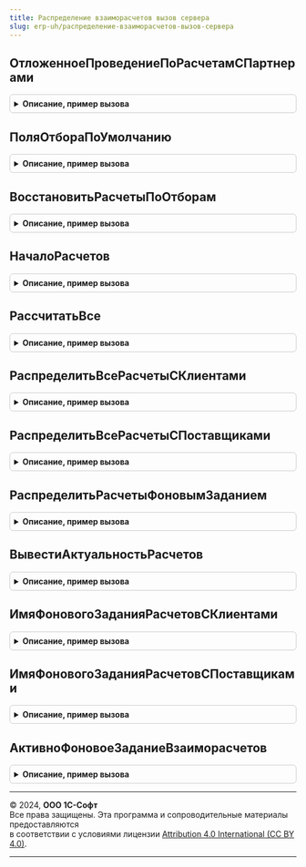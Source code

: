 ```yaml
---
title: Распределение взаиморасчетов вызов сервера
slug: erp-uh/распределение-взаиморасчетов-вызов-сервера
---
```



## ОтложенноеПроведениеПоРасчетамСПартнерами
<details style="margin: 1em 0; padding: 0.5em; border: 1px solid #ccc; border-radius: 6px;">

<summary style="font-weight: bold; cursor: pointer;">Описание, пример вызова</summary>

```bsl

// Метод вызывается из регламентного задания "Формирование движений по расчету с партнерами".
Процедура ОтложенноеПроведениеПоРасчетамСПартнерами() Экспорт
```

Пример вызова
```bsl
РаспределениеВзаиморасчетовВызовСервера.ОтложенноеПроведениеПоРасчетамСПартнерами() 
```
</details>

## ПоляОтбораПоУмолчанию
<details style="margin: 1em 0; padding: 0.5em; border: 1px solid #ccc; border-radius: 6px;">

<summary style="font-weight: bold; cursor: pointer;">Описание, пример вызова</summary>

```bsl

// Возвращает имена полей по умолчанию для использования в отчетах.
// Возвращаемое значение:
//  Структура:
//   * Организация - Строка - "Организация".
//   * Партнер     - Строка - "Партнер".
//   * Контрагент  - Строка - "Контрагент".
//   * Период      - Строка - "Период".
//
Функция ПоляОтбораПоУмолчанию() Экспорт
```

Пример вызова
```bsl
Результат = РаспределениеВзаиморасчетовВызовСервера.ПоляОтбораПоУмолчанию() 
```
</details>

## ВосстановитьРасчетыПоОтборам
<details style="margin: 1em 0; padding: 0.5em; border: 1px solid #ccc; border-radius: 6px;">

<summary style="font-weight: bold; cursor: pointer;">Описание, пример вызова</summary>

```bsl

// Метод вызывается из отчетов. Восстанавливает указанные расчеты только по указанным отборам в отчете.
// Параметры:
//		КомпоновщикНастроек - КомпоновщикНастроекКомпоновкиДанных -  Компоновщик настроек отчета.
//		ПоляОтбора - Структура - Содержит в себе обязательные поля аналитик с указанием,
//								 как данные поля называются в отчете.
//		ДопСвойства - Структура - Содержит в себе доп. свойства отчета. При запуске расчета
//								  в доп. свойствах взводится признак "ГраницаВзаиморасчетов".
//								  Проверяется другими механизмами, показывает что расчет не актуален.
//		РасчетКВосстановлению - Строка - Имя расчета к восстановлению. Если параметр не заполнен,
//										то выполнятся все расчеты.
Процедура ВосстановитьРасчетыПоОтборам(КомпоновщикНастроек, ПоляОтбора, ДопСвойства, РасчетКВосстановлению = Неопределено) Экспорт
```

Пример вызова
```bsl
РаспределениеВзаиморасчетовВызовСервера.ВосстановитьРасчетыПоОтборам(КомпоновщикНастроек, ПоляОтбора, ДопСвойства, РасчетКВосстановлению);
```
</details>

## НачалоРасчетов
<details style="margin: 1em 0; padding: 0.5em; border: 1px solid #ccc; border-radius: 6px;">

<summary style="font-weight: bold; cursor: pointer;">Описание, пример вызова</summary>

```bsl

// Возвращает минимальную дату, на которую неактуален расчет (расчеты).
// Параметры:
//		КонецРасчета - Дата - Верхняя граница анализа актуальности расчетов.
//		АналитикиКРасчету - Структура - Содержит аналитики по партнерам или организациям, по которым необходим расчет:
//			* АналитикиУчетаПоПартнерам - Массив - Содержит массив ключей аналитик по партнерам.
//			* Организации - Массив - Содержит массив организаций.
//		РасчетКВосстановлению - Строка - Имя расчета для анализа. Если параметр не указан,
//										 то анализируются все расчеты.
//		НомерЗадания - Число - Если заполнено, то анализируются расчеты только по этому номеру.
// Возвращаемое значение:
//  Дата - Минимальная дата, на которую неактуален расчет.
Функция НачалоРасчетов(КонецРасчета, АналитикиКРасчету = Неопределено, РасчетКВосстановлению = Неопределено, НомерЗадания = Неопределено) Экспорт
```

Пример вызова
```bsl
Результат = РаспределениеВзаиморасчетовВызовСервера.НачалоРасчетов(КонецРасчета, АналитикиКРасчету, РасчетКВосстановлению, НомерЗадания);
```
</details>

## РассчитатьВсе
<details style="margin: 1em 0; padding: 0.5em; border: 1px solid #ccc; border-radius: 6px;">

<summary style="font-weight: bold; cursor: pointer;">Описание, пример вызова</summary>

```bsl

// Выполняет полный расчеты с клиентами и поставщиками по указанную дату.
// Параметры:
//		ОкончаниеПериодаРасчета - Дата - Граница по которую выполняется расчет.
// 		АналитикиРасчета - Структура - Перечень аналитик, по которым требуется выполнить расчет. См. метод АналитикиРасчета.
Процедура РассчитатьВсе(ОкончаниеПериодаРасчета, АналитикиРасчета = Неопределено) Экспорт
```

Пример вызова
```bsl
РаспределениеВзаиморасчетовВызовСервера.РассчитатьВсе(ОкончаниеПериодаРасчета, АналитикиРасчета);
```
</details>

## РаспределитьВсеРасчетыСКлиентами
<details style="margin: 1em 0; padding: 0.5em; border: 1px solid #ccc; border-radius: 6px;">

<summary style="font-weight: bold; cursor: pointer;">Описание, пример вызова</summary>

```bsl

// Выполняет полный расчет с клиентами по указанную дату.
// Параметры:
//		ОкончаниеПериодаРасчета - Дата - Граница по которую выполняется расчет.
//		АналитикиРасчета - Структура - Содержит аналитики по партнерам или организациям, по которым необходим расчет:
//			* АналитикиУчетаПоПартнерам - Массив - Содержит массив ключей аналитик по партнерам.
//			* Организации - Массив - Содержит массив организаций.
Процедура РаспределитьВсеРасчетыСКлиентами(ОкончаниеПериодаРасчета, АналитикиРасчета = Неопределено) Экспорт
```

Пример вызова
```bsl
РаспределениеВзаиморасчетовВызовСервера.РаспределитьВсеРасчетыСКлиентами(ОкончаниеПериодаРасчета, АналитикиРасчета);
```
</details>

## РаспределитьВсеРасчетыСПоставщиками
<details style="margin: 1em 0; padding: 0.5em; border: 1px solid #ccc; border-radius: 6px;">

<summary style="font-weight: bold; cursor: pointer;">Описание, пример вызова</summary>

```bsl

// Выполняет полный расчет с поставщиками по указанную дату.
// Параметры:
//		ОкончаниеПериодаРасчета - Дата - Граница по которую выполняется расчет.
//		АналитикиРасчета - Структура - Содержит аналитики по партнерам или организациям, по которым необходим расчет:
//			* АналитикиУчетаПоПартнерам - Массив - Содержит массив ключей аналитик по партнерам.
//			* Организации - Массив - Содержит массив организаций.
Процедура РаспределитьВсеРасчетыСПоставщиками(ОкончаниеПериодаРасчета, АналитикиРасчета = Неопределено) Экспорт
```

Пример вызова
```bsl
РаспределениеВзаиморасчетовВызовСервера.РаспределитьВсеРасчетыСПоставщиками(ОкончаниеПериодаРасчета, АналитикиРасчета);
```
</details>

## РаспределитьРасчетыФоновымЗаданием
<details style="margin: 1em 0; padding: 0.5em; border: 1px solid #ccc; border-radius: 6px;">

<summary style="font-weight: bold; cursor: pointer;">Описание, пример вызова</summary>

```bsl

// Выполняет актуализацию расчетов в фоновом задании.
// Параметры:
//		КонецРасчета - Дата - Дата окончания актуализации.
//		АналитикиРасчета - Структура - Содержит аналитики по партнерам или организациям, по которым необходим расчет:
//			* АналитикиУчетаПоПартнерам - Массив - Содержит массив ключей аналитик по партнерам.
//			* Организации - Массив - Содержит массив организаций.
//		РасчетКВосстановлению - Строка - Имя расчета к актуализации. Если не заполнено, то актуализируются все расчеты.
//		Ключ - Строка - ключ фонового задания.
Процедура РаспределитьРасчетыФоновымЗаданием(КонецРасчета = Неопределено, АналитикиРасчета = Неопределено, РасчетКВосстановлению = Неопределено, Ключ = "") Экспорт
```

Пример вызова
```bsl
РаспределениеВзаиморасчетовВызовСервера.РаспределитьРасчетыФоновымЗаданием(КонецРасчета, АналитикиРасчета, РасчетКВосстановлению, Ключ);
```
</details>

## ВывестиАктуальностьРасчетов
<details style="margin: 1em 0; padding: 0.5em; border: 1px solid #ccc; border-radius: 6px;">

<summary style="font-weight: bold; cursor: pointer;">Описание, пример вызова</summary>

```bsl

// Выводит в макет информационную надпись о запущенном фоновом задании.
Процедура ВывестиАктуальностьРасчетов(Макет, ПараметрыРасчета) Экспорт
```

Пример вызова
```bsl
РаспределениеВзаиморасчетовВызовСервера.ВывестиАктуальностьРасчетов(Макет, ПараметрыРасчета) 
```
</details>

## ИмяФоновогоЗаданияРасчетовСКлиентами
<details style="margin: 1em 0; padding: 0.5em; border: 1px solid #ccc; border-radius: 6px;">

<summary style="font-weight: bold; cursor: pointer;">Описание, пример вызова</summary>

```bsl

// Возвращает имя фонового задания распределения взаиморасчетов с клиентами.
// Возвращаемое значение:
//  Строка - Имя фонового задания.
Функция ИмяФоновогоЗаданияРасчетовСКлиентами() Экспорт
```

Пример вызова
```bsl
Результат = РаспределениеВзаиморасчетовВызовСервера.ИмяФоновогоЗаданияРасчетовСКлиентами() 
```
</details>

## ИмяФоновогоЗаданияРасчетовСПоставщиками
<details style="margin: 1em 0; padding: 0.5em; border: 1px solid #ccc; border-radius: 6px;">

<summary style="font-weight: bold; cursor: pointer;">Описание, пример вызова</summary>

```bsl

// Возвращает имя фонового задания распределения взаиморасчетов с поставщиками.
// Возвращаемое значение:
//  Строка - Имя фонового задания.
Функция ИмяФоновогоЗаданияРасчетовСПоставщиками() Экспорт
```

Пример вызова
```bsl
Результат = РаспределениеВзаиморасчетовВызовСервера.ИмяФоновогоЗаданияРасчетовСПоставщиками() 
```
</details>

## АктивноФоновоеЗаданиеВзаиморасчетов
<details style="margin: 1em 0; padding: 0.5em; border: 1px solid #ccc; border-radius: 6px;">

<summary style="font-weight: bold; cursor: pointer;">Описание, пример вызова</summary>

```bsl

// Возвращает признак активности задания распределения расчетов
// Возвращаемое значение:
//  Булево - Фоновое задание активно.
Функция АктивноФоновоеЗаданиеВзаиморасчетов() Экспорт
```

Пример вызова
```bsl
Результат = РаспределениеВзаиморасчетовВызовСервера.АктивноФоновоеЗаданиеВзаиморасчетов() 
```
</details>

---

© 2024, **ООО 1С-Софт**  
Все права защищены. Эта программа и сопроводительные материалы предоставляются  
в соответствии с условиями лицензии [Attribution 4.0 International (CC BY 4.0)](https://creativecommons.org/licenses/by/4.0/legalcode).

---
